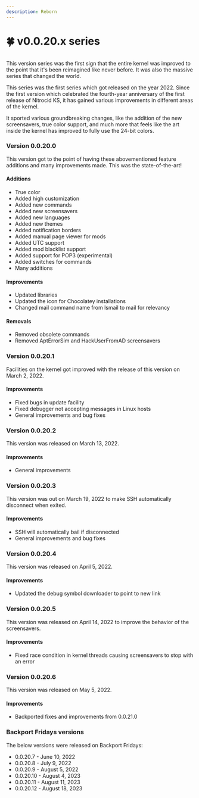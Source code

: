 ```yaml
---
description: Reborn
---
```


# 🍀 v0.0.20.x series

<figure><img src="https://officialaptivi.files.wordpress.com/2022/02/154856234-bcbdfbb2-7c37-4e65-a6bf-43fbb8fbb949.png" alt=""><figcaption></figcaption></figure>

This version series was the first sign that the entire kernel was improved to the point that it's been reimagined like never before. It was also the massive series that changed the world.

This series was the first series which got released on the year 2022. Since the first version which celebrated the fourth-year anniversary of the first release of Nitrocid KS, it has gained various improvements in different areas of the kernel.

It sported various groundbreaking changes, like the addition of the new screensavers, true color support, and much more that feels like the art inside the kernel has improved to fully use the 24-bit colors.

### Version 0.0.20.0

This version got to the point of having these abovementioned feature additions and many improvements made. This was the state-of-the-art!

#### Additions

* True color
* Added high customization
* Added new commands
* Added new screensavers
* Added new languages
* Added new themes
* Added notification borders
* Added manual page viewer for mods
* Added UTC support
* Added mod blacklist support
* Added support for POP3 (experimental)
* Added switches for commands
* Many additions

#### Improvements

* Updated libraries
* Updated the icon for Chocolatey installations
* Changed mail command name from lsmail to mail for relevancy

#### Removals

* Removed obsolete commands
* Removed AptErrorSim and HackUserFromAD screensavers

### Version 0.0.20.1

Facilities on the kernel got improved with the release of this version on March 2, 2022.

#### Improvements

* Fixed bugs in update facility
* Fixed debugger not accepting messages in Linux hosts
* General improvements and bug fixes

### Version 0.0.20.2

This version was released on March 13, 2022.

#### Improvements

* General improvements

### Version 0.0.20.3

This version was out on March 19, 2022 to make SSH automatically disconnect when exited.

#### Improvements

* SSH will automatically bail if disconnected
* General improvements and bug fixes

### Version 0.0.20.4

This version was released on April 5, 2022.

#### Improvements

* Updated the debug symbol downloader to point to new link

### Version 0.0.20.5

This version was released on April 14, 2022 to improve the behavior of the screensavers.

#### Improvements

* Fixed race condition in kernel threads causing screensavers to stop with an error

### Version 0.0.20.6

This version was released on May 5, 2022.

#### Improvements

* Backported fixes and improvements from 0.0.21.0

### Backport Fridays versions

The below versions were released on Backport Fridays:

* 0.0.20.7 - June 10, 2022
* 0.0.20.8 - July 9, 2022
* 0.0.20.9 - August 5, 2022
* 0.0.20.10 - August 4, 2023
* 0.0.20.11 - August 11, 2023
* 0.0.20.12 - August 18, 2023
